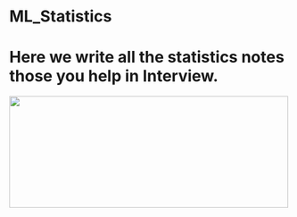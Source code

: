 # ML_Statistics

# Here we write all the statistics notes those you help in Interview.

<img src="https://i0.wp.com/marketbusinessnews.com/wp-content/uploads/2016/06/What-is-statistics.jpg?w=608&ssl=1" width="500" height="200"/>
